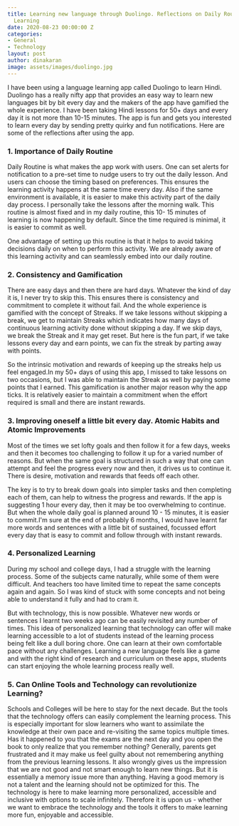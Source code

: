 ```yaml
---
title: Learning new language through Duolingo. Reflections on Daily Routine and Personalized
  Learning
date: 2020-08-23 00:00:00 Z
categories:
- General
- Technology
layout: post
author: dinakaran
image: assets/images/duolingo.jpg
---
```


I have been using a language learning app called Duolingo to learn Hindi. Duolingo has a really nifty app that provides an easy way to learn new languages bit by bit every day and the makers of the app have gamified the whole experience. I have been taking Hindi lessons for 50+ days and every day it is not more than 10-15 minutes. The app is fun and gets you interested to learn every day by sending pretty quirky and fun notifications. Here are some of the reflections after using the app. 

### 1. Importance of Daily Routine

Daily Routine is what makes the app work with users. One can set alerts for notification to a pre-set time to nudge users to try out the daily lesson. And users can choose the timing based on preferences. This ensures the learning activity happens at the same time every day. Also if the same environment is available, it is easier to make this activity part of the daily day process. I personally take the lessons after the morning walk. This routine is almost fixed and in my daily routine, this 10- 15 minutes of learning is now happening by default. Since the time required is minimal, it is easier to commit as well.

One advantage of setting up this routine is that it helps to avoid taking decisions daily on when to perform this activity. We are already aware of this learning activity and can seamlessly embed into our daily routine.

### 2. Consistency and Gamification 

There are easy days and then there are hard days. Whatever the kind of day it is, I never try to skip this. This ensures there is consistency and commitment to complete it without fail. And the whole experience is gamified with the concept of Streaks. If we take lessons without skipping a break, we get to maintain Streaks which indicates how many days of continuous learning activity done without skipping a day. If we skip days, we break the Streak and it may get reset. But here is the fun part, if we take lessons every day and earn points, we can fix the streak by parting away with points. 

So the intrinsic motivation and rewards of keeping up the streaks help us feel engaged.In my 50+ days of using this app, I missed to take lessons on two occasions, but I was able to maintain the Streak as well by paying some points that I earned. This gamification is another major reason why the app ticks. It is relatively easier to maintain a commitment when the effort required is small and there are instant rewards.

### 3. Improving oneself a little bit every day. Atomic Habits and Atomic Improvements 

Most of the times we set lofty goals and then follow it for a few days, weeks and then it becomes too challenging to follow it up for a varied number of reasons. But when the same goal is structured in such a way that one can attempt and feel the progress every now and then, it drives us to continue it. There is desire, motivation and rewards that feeds off each other.

The key is to try to break down goals into simpler tasks and then completing each of them, can help to witness the progress and rewards. If the app is suggesting 1 hour every day, then it may be too overwhelming to continue. But when the whole daily goal is planned around 10 - 15 minutes, it is easier to commit.I'm sure at the end of probably 6 months, I would have learnt far more words and sentences with a little bit of sustained, focussed effort every day that is easy to commit and follow through with instant rewards.

### 4. Personalized Learning 

During my school and college days, I had a struggle with the learning process.  Some of the subjects came naturally, while some of them were difficult. And teachers too have limited time to repeat the same concepts again and again. So I was kind of stuck with some concepts and not being able to understand it fully and had to cram it.

But with technology, this is now possible. Whatever new words or sentences I learnt two weeks ago can be easily revisited any number of times. This idea of personalized learning that technology can offer will make learning accessible to a lot of students instead of the learning process being felt like a dull boring chore. One can learn at their own comfortable pace without any challenges. Learning a new language feels like a game and with the right kind of research and curriculum on these apps, students can start enjoying the whole learning process really well. 

### 5. Can Online Tools and Technology can revolutionize Learning?

Schools and Colleges will be here to stay for the next decade. But the tools that the technology offers can easily complement the learning process. This is especially important for slow learners who want to assimilate the knowledge at their own pace and re-visiting the same topics multiple times. Has it happened to you that the exams are the next day and you open the book to only realize that you remember nothing? Generally, parents get frustrated and it may make us feel guilty about not remembering anything from the previous learning lessons. It also wrongly gives us the impression that we are not good and not smart enough to learn new things. But it is essentially a memory issue more than anything. Having a good memory is not a talent and the learning should not be optimized for this.  The technology is here to make learning more personalized, accessible and inclusive with options to scale infinitely. Therefore it is upon us - whether we want to embrace the technology and the tools it offers to make learning more fun, enjoyable and accessible.
